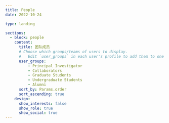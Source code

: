 ```yaml
---
title: People
date: 2022-10-24

type: landing

sections:
  - block: people
    content:
      title: 团队成员
      # Choose which groups/teams of users to display.
      #   Edit `user_groups` in each user's profile to add them to one or more of these groups.
      user_groups:
          - Principal Investigator
          - Collaborators
          - Graduate Students
          - Undergraduate Students
          - Alumni
      sort_by: Params.order
      sort_ascending: true
    design:
      show_interests: false
      show_role: true
      show_social: true
---
```

